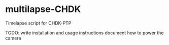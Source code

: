 # multilapse-CHDK
Timelapse script for CHDK-PTP

TODO: write installation and usage instructions
document how to power the camera
